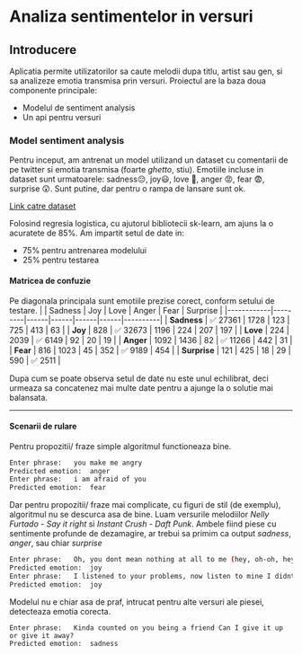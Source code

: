 # Analiza sentimentelor in versuri

## Introducere
Aplicatia permite utilizatorilor sa caute melodii dupa titlu, artist sau gen, si sa analizeze emotia transmisa prin versuri.
Proiectul are la baza doua componente principale:
- Modelul de sentiment analysis
- Un api pentru versuri

### Model sentiment analysis
Pentru inceput, am antrenat un model utilizand un dataset cu comentarii de pe twitter si emotia transmisa (foarte _ghetto_, stiu).
Emotiile incluse in dataset sunt urmatoarele: sadness😔, joy😃, love 💌, anger 😡, fear 😨, surprise 😲. Sunt putine, dar pentru o rampa de lansare sunt ok.

[Link catre dataset](https://www.kaggle.com/code/shtrausslearning/twitter-emotion-classification/input)

Folosind regresia logistica, cu ajutorul bibliotecii sk-learn, am ajuns la o acuratete de 85%.
Am impartit setul de date in:
- 75% pentru antrenarea modelului
- 25% pentru testarea

#### Matricea de confuzie
Pe diagonala principala sunt emotiile prezise corect, conform setului de testare.
|            | Sadness | Joy   | Love  | Anger | Fear  | Surprise |
|------------|---------|------|------|------|------|----------|
| **Sadness**  | ✅ 27361 | 1728 | 123 | 725  | 413  | 63  |
| **Joy**      |  828   | ✅ 32673 | 1196 | 224  | 207  | 197  |
| **Love**     |  224   | 2039 | ✅ 6149 | 92  | 20  | 19  |
| **Anger**    | 1092   | 1436 | 82  | ✅ 11266 | 442  | 31  |
| **Fear**     |  816   | 1023 | 45  | 352  | ✅ 9189 | 454  |
| **Surprise** |  121   | 425  | 18  | 29   | 590  | ✅ 2511  |

Dupa cum se poate observa setul de date nu este unul echilibrat, deci urmeaza sa concatenez mai multe date pentru a ajunge la o solutie mai balansata.

---

#### Scenarii de rulare


Pentru propozitii/ fraze simple algoritmul functioneaza bine.
``` bash
Enter phrase:   you make me angry
Predicted emotion:  anger
Enter phrase:   i am afraid of you
Predicted emotion:  fear
```
Dar pentru propozitii/ fraze mai complicate, cu figuri de stil (de exemplu), algoritmul nu se descurca asa de bine. Luam versurile melodiilor _Nelly Furtado - Say it right_ si _Instant Crush - Daft Punk_.
Ambele fiind piese cu sentimente profunde de dezamagire, ar trebui sa primim ca output *sadness*, *anger*, sau chiar *surprise* 
``` bash
Enter phrase:   Oh, you dont mean nothing at all to me (hey, oh-oh, hey)
Predicted emotion:  joy
Enter phrase:   I listened to your problems, now listen to mine I didnt want to anymore, oh
Predicted emotion:  joy
```
Modelul nu e chiar asa de praf, intrucat pentru alte versuri ale piesei, detecteaza emotia corecta.
```
Enter phrase:   Kinda counted on you being a friend Can I give it up or give it away?
Predicted emotion:  sadness

```



